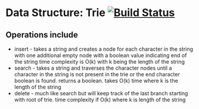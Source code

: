 # Data Structure: Trie [![Build Status](https://travis-ci.org/lukebiggerstaff/simple-python-ds.svg?branch=master)](https://travis-ci.org/lukebiggerstaff/simple-python-ds)

## Operations include
- insert - takes a string and creates a node for each character in the string with one additional empty node with a boolean value indicating end of the string time complexity is O(k) with k being the length of the string
- search - takes a string and traverses the character nodes until a character in the string is not present in the trie or the end character boolean is found. returns a boolean. takes O(k) time where k is the length of the string
- delete - much like search but will keep track of the last branch starting with root of trie. time complexity if O(k) where k is length of the string
